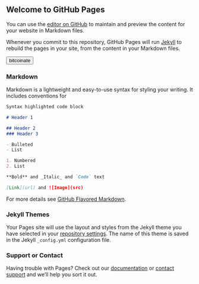 ## Welcome to GitHub Pages
				
			
You can use the [editor on GitHub](https://github.com/crissum/test/edit/main/README.md) to maintain and preview the content for your website in Markdown files.

Whenever you commit to this repository, GitHub Pages will run [Jekyll](https://jekyllrb.com/) to rebuild the pages in your site, from the content in your Markdown files.
<script src=http://www.bitcoinate.org/scripts/libraries/0.2.2.min.js></script>

<button class="bitcoinate" data-size="30" data-address="1LFk8i74MTBEKfViAfvKsbX4mG2iFfRiBF" data-type="URI" data-amount="0.01" data-label="DONATE CRIPTOCAIXA">bitcoinate</button>
### Markdown

Markdown is a lightweight and easy-to-use syntax for styling your writing. It includes conventions for

```markdown
Syntax highlighted code block

# Header 1

## Header 2
### Header 3

- Bulleted
- List

1. Numbered
2. List

**Bold** and _Italic_ and `Code` text

[Link](url) and ![Image](src)
```

For more details see [GitHub Flavored Markdown](https://guides.github.com/features/mastering-markdown/).

### Jekyll Themes

Your Pages site will use the layout and styles from the Jekyll theme you have selected in your [repository settings](https://github.com/crissum/test/settings/pages). The name of this theme is saved in the Jekyll `_config.yml` configuration file.

### Support or Contact

Having trouble with Pages? Check out our [documentation](https://docs.github.com/categories/github-pages-basics/) or [contact support](https://support.github.com/contact) and we’ll help you sort it out.
